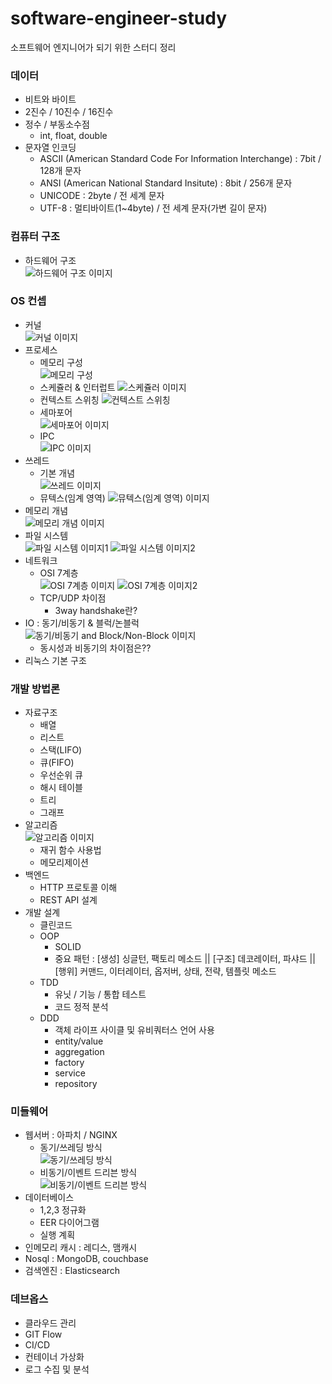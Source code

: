 # software-engineer-study
소프트웨어 엔지니어가 되기 위한 스터디 정리 

### 데이터
* 비트와 바이트
* 2진수 / 10진수 / 16진수
* 정수 / 부동소수점
  - int, float, double
* 문자열 인코딩
  - ASCII (American Standard Code For Information Interchange) : 7bit / 128개 문자
  - ANSI (American National Standard Insitute) : 8bit / 256개 문자
  - UNICODE : 2byte / 전 세계 문자
  - UTF-8 : 멀티바이트(1~4byte) / 전 세계 문자(가변 길이 문자)
  
### 컴퓨터 구조
* 하드웨어 구조    
![하드웨어 구조 이미지](https://t1.daumcdn.net/cfile/tistory/1847673B4DC0E57C18)   
   
### OS 컨셉
* 커널   
![커널 이미지](https://t1.daumcdn.net/cfile/tistory/22642A4D56C3D67811)
* 프로세스
  - 메모리 구성   
  ![메모리 구성](https://lh3.googleusercontent.com/proxy/mZH4wYKAGIrU6lkSXkRTtlFNcXN12OJx_NPscVQhiOIZbdWSGYyPtx-qWBrynhtCbZMpeQLuwE7AhbvMDEVQ4N0GQZcbOrox21nvjkJnk288KmMyDQZNqSb1y1ktD97Ou1DNa3FU6UVjjSpJHYfJkBwC-S3LANUlX-1k8Gq3EZiY7dX1UjPi2GWMU_k9rKKTX8h-7i4wHQynUZ9sVGmF-fZCkNNzm1khiE-KL0iu8zDerq9WdrH0IvYQ-IXXPrQeAkgzQ7nng_RDo2GimSXLeDPkl6FmLd1RVYeq5xWoMJ4)
  - 스케쥴러 & 인터럽트
  ![스케쥴러 이미지](https://wkdtjsgur100.github.io/images/posts/process-status.png)
  - 컨텍스트 스위칭
  ![컨텍스트 스위칭](https://t1.daumcdn.net/cfile/tistory/263A504B560486D324)
  - 세마포어   
  ![세마포어 이미지](https://t1.daumcdn.net/cfile/tistory/231BDE45594D0B552E)
  - IPC   
  ![IPC 이미지](https://t1.daumcdn.net/cfile/tistory/99B096385C4C756932)
* 쓰레드
  - 기본 개념   
  ![쓰레드 이미지](https://t1.daumcdn.net/cfile/tistory/99195A495BA7B8EE08)
  - 뮤텍스(임계 영역)
  ![뮤텍스(임계 영역) 이미지](https://prepinsta.com/wp-content/uploads/2019/01/Mutex-Vs-Semaphore-1-1024x429.png)
* 메모리 개념   
![메모리 개념 이미지](https://lh3.googleusercontent.com/proxy/5swmt6p4H3WsMmUQ8jkjIbIYumGRMzIyblfqU61SWaKpuaXEl4jQh_gGCr1Zvfuuys2LVKU_jH6k9hSh3V0wHorsls77AulLDvHf-yr1CaLE3abLQsVemmv5OLdzCDe7POrOhwKPP4ruBBqdFHkWMAirpv2z3lNNLSY)
* 파일 시스템   
![파일 시스템 이미지1](https://lh3.googleusercontent.com/proxy/mXNhkIJe_NInWvXb46LfLAF85_SaykmtaqyteQPTf8mVk7l_Vkfbjcg4_HFM45nEFCXF5BcXQjiJBr487FTYXnxWTYO37-IVsbJCz0llgKTEWTxUigphZ-3OXSY0rxl-IbkH7zrVfv6LrTPAG-d6TMPVaFVX9rhe0UrnGOMRDpV7)
![파일 시스템 이미지2](https://kouzie.github.io/assets/OS/OS_12_8.png)
* 네트워크
  - OSI 7계층   
  ![OSI 7계층 이미지](https://img1.daumcdn.net/thumb/R720x0.q80/?scode=mtistory2&fname=http%3A%2F%2Fcfile21.uf.tistory.com%2Fimage%2F995EFF355B741790359A2E)
  ![OSI 7계층 이미지2](https://lh3.googleusercontent.com/proxy/QuhSiqJOLD7VaN2dsBrH36RGSmFPBW8ptoenkyQ_VPrkd-7hGudoN7P2y5iNAKo82XS5AgV4jYETN6FF-jQLgRE8Io7LyXvjZh3sFa5hODnXDbmY9zmx5U-sp9cTBLz-Le4uqKfj_qCKheC91X8Cm4mOTn39y44)
  - TCP/UDP 차이점
    + 3way handshake란?
* IO : 동기/비동기 & 블럭/논블럭   
![동기/비동기 and Block/Non-Block 이미지](https://i.imgur.com/oPYfrZl.png)
  - 동시성과 비동기의 차이점은??
* 리눅스 기본 구조   


### 개발 방법론
* 자료구조
  - 배열
  - 리스트
  - 스택(LIFO)
  - 큐(FIFO)
  - 우선순위 큐
  - 해시 테이블
  - 트리
  - 그래프
* 알고리즘   
  ![알고리즘 이미지](https://i.imgur.com/EPdDmwQ.jpg)
  - 재귀 함수 사용법
  - 메모리제이션
* 백엔드
  - HTTP 프로토콜 이해
  - REST API 설계
* 개발 설계
  - 클린코드
  - OOP
    + SOLID
    + 중요 패턴 : [생성] 싱글턴, 팩토리 메소드 || [구조] 데코레이터, 파샤드 || [행위] 커맨드, 이터레이터, 옵저버, 상태, 전략, 템플릿 메소드
  - TDD
    + 유닛 / 기능 / 통합 테스트
    + 코드 정적 분석
  - DDD
    + 객체 라이프 사이클 및 유비쿼터스 언어 사용
    + entity/value
    + aggregation
    + factory
    + service
    + repository
 
### 미들웨어
* 웹서버 : 아파치 / NGINX
  - 동기/쓰레딩 방식   
  ![동기/쓰레딩 방식](https://mblogthumb-phinf.pstatic.net/MjAxNzAzMjZfMTI2/MDAxNDkwNDk1NjMxNzU4.wrfzv-j7_pzF4GorDTt52dZPzLcUPwnu6JJkgvD53r0g.2xqzw_4Z557pZPaKMbg5pCF3CfvyQtpBqnZrA1p9qjYg.GIF.jhc9639/mighttpd_e01.gif.gif?type=w800)
  - 비동기/이벤트 드리븐 방식   
  ![비동기/이벤트 드리븐 방식](https://mblogthumb-phinf.pstatic.net/MjAxNzAzMjZfMTM3/MDAxNDkwNDk1NjMxNzgy.OHZ33nerX_6Hc92Mg_xjr51acwwi1P_mq3SIl7Cuhisg.niRsQQVM5CwGpXKcdOxl3bkNsmfBkqGV1ajcBpV6CvQg.GIF.jhc9639/mighttpd_e02.gif.gif?type=w800)
* 데이터베이스
  - 1,2,3 정규화  
  - EER 다이어그램
  - 실행 계획
* 인메모리 캐시 : 레디스, 맴캐시
* Nosql : MongoDB, couchbase
* 검색엔진 : Elasticsearch

### 데브옵스
* 클라우드 관리
* GIT Flow
* CI/CD
* 컨테이너 가상화
* 로그 수집 및 분석
